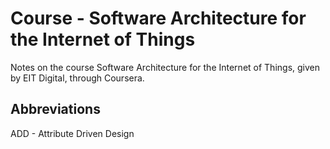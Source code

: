 # Course - Software Architecture for the Internet of Things

Notes on the course Software Architecture for the Internet of Things, given by EIT Digital, through Coursera.

## Abbreviations

ADD - Attribute Driven Design  
